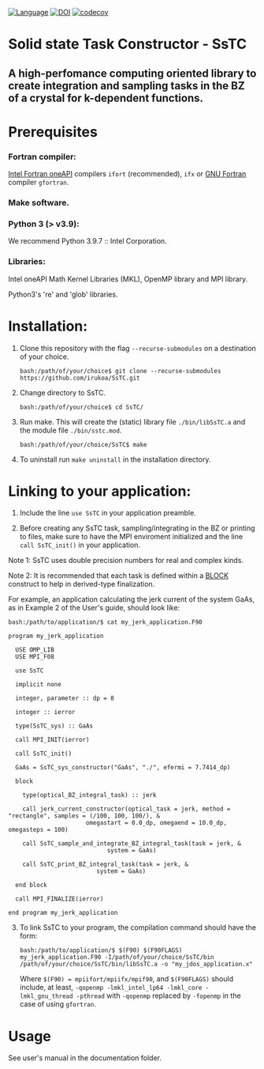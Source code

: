[![Language](https://img.shields.io/badge/-Fortran-734f96?logo=fortran&logoColor=white)](https://github.com/topics/fortran)
[![DOI](https://zenodo.org/badge/659820914.svg)](https://zenodo.org/badge/latestdoi/659820914)
[![codecov](https://codecov.io/gh/irukoa/SsTC/graph/badge.svg?token=OJEVB2LAG9)](https://codecov.io/gh/irukoa/SsTC)

# Solid state Task Constructor - SsTC

## A high-perfomance computing oriented library to create integration and sampling tasks in the BZ of a crystal for k-dependent functions.

# Prerequisites

### Fortran compiler:

[Intel Fortran oneAPI](https://www.intel.com/content/www/us/en/developer/tools/oneapi/hpc-toolkit.html) compilers `ifort` (recommended), `ifx` or [GNU Fortran](https://gcc.gnu.org/wiki/GFortran) compiler `gfortran`.

### Make software.

### Python 3 (> v3.9):

We recommend Python 3.9.7 :: Intel Corporation.

### Libraries:

Intel oneAPI Math Kernel Libraries (MKL), OpenMP library and MPI library.

Python3's 're' and 'glob' libraries.

# Installation:

1. Clone this repository with the flag `--recurse-submodules` on a destination of your choice.

       bash:/path/of/your/choice$ git clone --recurse-submodules https://github.com/irukoa/SsTC.git

2. Change directory to SsTC.

       bash:/path/of/your/choice$ cd SsTC/

3. Run make. This will create the (static) library file `./bin/libSsTC.a` and the module file `./bin/sstc.mod`.

       bash:/path/of/your/choice/SsTC$ make

4. To uninstall run `make uninstall` in the installation directory.

# Linking to your application:

1. Include the line `use SsTC` in your application preamble.

2. Before creating any SsTC task, sampling/integrating in the BZ or printing to files, make sure to have the MPI enviroment initialized and the line `call SsTC_init()` in your application.

Note 1: SsTC uses double precision numbers for real and complex kinds.

Note 2: It is recommended that each task is defined within a [BLOCK](https://www.intel.com/content/www/us/en/docs/fortran-compiler/developer-guide-reference/2023-0/block.html)
 construct to help in derived-type finalization.

For example, an application calculating the jerk current of the system GaAs, as in Example 2 of the User's guide, should look like:

    bash:/path/to/application/$ cat my_jerk_application.F90
<!-- tsk -->
    program my_jerk_application

      USE OMP_LIB
      USE MPI_F08

      use SsTC

      implicit none

      integer, parameter :: dp = 8

      integer :: ierror

      type(SsTC_sys) :: GaAs

      call MPI_INIT(ierror)

      call SsTC_init()

      GaAs = SsTC_sys_constructor("GaAs", "./", efermi = 7.7414_dp)

      block

        type(optical_BZ_integral_task) :: jerk

        call jerk_current_constructor(optical_task = jerk, method = "rectangle", samples = (/100, 100, 100/), &
				          omegastart = 0.0_dp, omegaend = 10.0_dp, omegasteps = 100)

        call SsTC_sample_and_integrate_BZ_integral_task(task = jerk, &
							    system = GaAs)

        call SsTC_print_BZ_integral_task(task = jerk, &
				             system = GaAs)

      end block

      call MPI_FINALIZE(ierror)

    end program my_jerk_application

3. To link SsTC to your program, the compilation command should have the form:

       bash:/path/to/application/$ $(F90) $(F90FLAGS) my_jerk_application.F90 -I/path/of/your/choice/SsTC/bin /path/of/your/choice/SsTC/bin/libSsTC.a -o "my_jdos_application.x"

   Where `$(F90) = mpiifort/mpiifx/mpif90`, and `$(F90FLAGS)` should include, at least, `-qopenmp -lmkl_intel_lp64 -lmkl_core -lmkl_gnu_thread -pthread` with `-qopenmp` replaced by `-fopenmp` in the case of using `gfortran`.

# Usage

See user's manual in the documentation folder.
